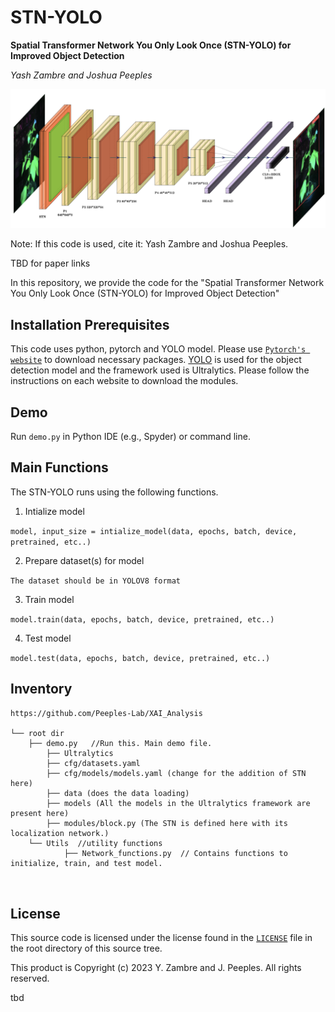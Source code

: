 # STN-YOLO
**Spatial Transformer Network You Only Look Once (STN-YOLO) for Improved Object Detection**

_Yash Zambre and Joshua Peeples_

![STN-YOLO/ultralytics/pipeline.png](https://github.com/Advanced-Vision-and-Learning-Lab/STN-YOLO/blob/main/ultralytics/architecture.png)

Note: If this code is used, cite it: Yash Zambre and Joshua Peeples. 

TBD for paper links 

In this repository, we provide the code for the "Spatial Transformer Network You Only Look Once (STN-YOLO) for Improved Object Detection"


## Installation Prerequisites

This code uses python, pytorch and YOLO model. 
Please use [`Pytorch's website`](https://pytorch.org/get-started/locally/) to download necessary packages.
[YOLO](https://docs.ultralytics.com/modes/) is used for the object detection model and the framework used is Ultralytics. Please follow the instructions on each website to download the modules.

## Demo

Run `demo.py` in Python IDE (e.g., Spyder) or command line. 

## Main Functions

The STN-YOLO runs using the following functions. 

1. Intialize model  

```model, input_size = intialize_model(data, epochs, batch, device, pretrained, etc..)```

2. Prepare dataset(s) for model

 ```The dataset should be in YOLOV8 format```

3. Train model 

```model.train(data, epochs, batch, device, pretrained, etc..)```

4. Test model

```model.test(data, epochs, batch, device, pretrained, etc..)```



## Inventory

```
https://github.com/Peeples-Lab/XAI_Analysis

└── root dir
	├── demo.py   //Run this. Main demo file.
    	├── Ultralytics
		├── cfg/datasets.yaml
		├── cfg/models/models.yaml (change for the addition of STN here)
		├── data (does the data loading)
		├── models (All the models in the Ultralytics framework are present here)
		├── modules/block.py (The STN is defined here with its localization network.)
	└── Utils  //utility functions
    		├── Network_functions.py  // Contains functions to initialize, train, and test model. 
    	
	
```

## License

This source code is licensed under the license found in the [`LICENSE`](LICENSE) 
file in the root directory of this source tree.

This product is Copyright (c) 2023 Y. Zambre and J. Peeples. All rights reserved.


tbd
